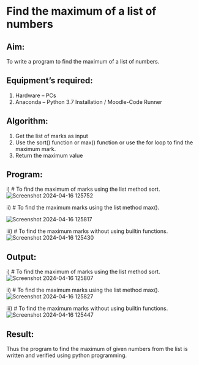 # Find the maximum of a list of numbers

## Aim:

To write a program to find the maximum of a list of numbers.

## Equipment’s required:

1. Hardware – PCs
2. Anaconda – Python 3.7 Installation / Moodle-Code Runner

## Algorithm:

1. Get the list of marks as input
2. Use the sort() function or max() function or use the for loop to find the maximum mark.
3. Return the maximum value

## Program:

i) # To find the maximum of marks using the list method sort.
![Screenshot 2024-04-16 125752](https://github.com/thunderantony/FindMaximum/assets/149364638/08109f37-c78c-4820-a201-7d0d77c879d1)



ii) # To find the maximum marks using the list method max().

![Screenshot 2024-04-16 125817](https://github.com/thunderantony/FindMaximum/assets/149364638/fedb8a0f-1d42-486d-938f-bbe6596a3be8)


iii) # To find the maximum marks without using builtin functions.
![Screenshot 2024-04-16 125430](https://github.com/thunderantony/FindMaximum/assets/149364638/b300874e-def7-4e2b-9367-843a6408c084)


## Output:

i) # To find the maximum of marks using the list method sort.
![Screenshot 2024-04-16 125807](https://github.com/thunderantony/FindMaximum/assets/149364638/bf84dd66-6475-4236-978d-afd458f640ed)


ii) # To find the maximum marks using the list method max().
![Screenshot 2024-04-16 125827](https://github.com/thunderantony/FindMaximum/assets/149364638/a3b02ea6-f497-4504-8152-0b4b9c9386b1)


iii) # To find the maximum marks without using builtin functions.
![Screenshot 2024-04-16 125447](https://github.com/thunderantony/FindMaximum/assets/149364638/73f1be3b-d7ac-4a9d-a36f-eee835b23673)


## Result:

Thus the program to find the maximum of given numbers from the list is written and verified using python programming.
